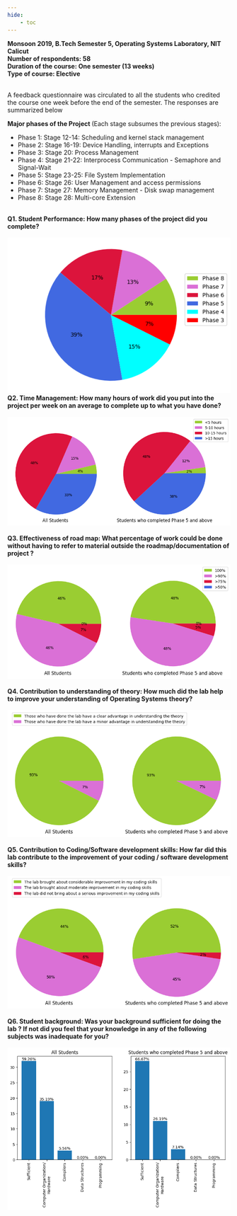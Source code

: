 ```yaml
---
hide:
    - toc
---
```

<div id="nitc19">
<b>Monsoon 2019, B.Tech Semester 5, Operating Systems Laboratory, NIT Calicut</b><br>
<b>Number of respondents: 58</b><br>
<b>Duration of the course: One semester (13 weeks)  </b><br>
<b>Type of course: Elective</b><br>
<br>
<p>A feedback questionnaire was circulated to all the students who credited
the course one week before the end of the semester. The responses
are summarized below</p>
<b>Major phases of the Project </b>(Each stage subsumes the previous
stages):<br>
<ul>
<li>Phase 1: Stage 12-14: Scheduling and kernel stack management</li>
<li>Phase 2: Stage 16-19: Device Handling, interrupts and Exceptions</li>
<li>Phase 3: Stage 20: Process Management</li>
<li>Phase 4: Stage 21-22: Interprocess Communication - Semaphore and
Signal-Wait</li>
<li>Phase 5: Stage 23-25: File System Implementation</li>
<li>Phase 6: Stage 26: User Management and access permissions</li>
<li>Phase 7: Stage 27: Memory Management - Disk swap management</li>
<li>Phase 8: Stage 28: Multi-core Extension</li>
</ul>
<br>
<b>Q1. Student Performance: How many phases of the project did you complete?</b><br><br>
<img src="./nitc19q1.png">
<br>
<b>Q2. Time Management: How many hours of work did you put into the project per week on an average to complete up to what you have done?</b><br><br>
<img src="./nitc19q2.png">
<br><br>
<b>Q3. Effectiveness of road map: What percentage of work could be done without having to refer to material outside the roadmap/documentation of project ?</b><br><br>
<img src="./nitc19q3.png">
<br><br>
<b>Q4. Contribution to understanding of theory: How much did the lab help to improve your understanding of Operating Systems theory?</b><br><br>
<img src="./nitc19q4.png">
<br><br>
<b>Q5. Contribution to Coding/Software development skills: How far did this lab contribute to the improvement of your coding / software development skills?</b><br><br>
<img src="./nitc19q5.png">
<br><br>
<b>Q6. Student background: Was your background sufficient for doing the lab ? If not did you feel that your knowledge in any of the following subjects was inadequate for you?</b><br><br>
<img src="./nitc19q6.png">
<br><br>
</div>